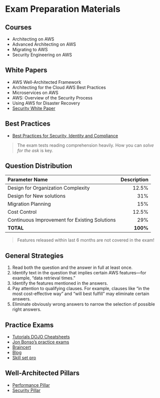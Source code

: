 # Exam Preparation Materials

## Courses
- Architecting on AWS
- Advanced Architecting on AWS
- Migrating to AWS
- Security Engineering on AWS

## White Papers
- AWS Well-Architected Framework
- Architecting for the Cloud AWS Best Practices
- Microservices on AWS
- AWS: Overview of the Security Process
- Using AWS for Disaster Recovery
- [Security White Paper](https://docs.aws.amazon.com/whitepapers/latest/introduction-aws-security/introduction-aws-security.pdf)

## Best Practices
- [Best Practices for Security, Identity and Compliance](https://aws.amazon.com/architecture/security-identity-compliance/?cards-all.sort-by=item.additionalFields.sortDate&cards-all.sort-order=desc&awsf.content-type=*all&awsf.methodology=*all)

> The exam tests reading comprehension heavily. How you can *solve for the ask* is key.

## Question Distribution
|Parameter Name        | Description |
|:-------------|-------------:|
| Design for Organization Complexity      | 12.5% |
| Design for New solutions      | 31% |
| Migration Planning      | 15% |
| Cost Control      | 12.5% |
| Continuous Improvement for Existing Solutions      | 29% |
| **TOTAL**      | **100%** | 

> Features released within last 6 months are not covered in the exam!

## General Strategies
1. Read both the question and the answer in full at least once.
2. Identify text in the question that implies certain AWS features—for example, “data retrieval times.”
3. Identify the features mentioned in the answers.
4. Pay attention to qualifying clauses. For example, clauses like “in the most cost-effective way” and “will best fulfill” may eliminate certain answers.
5. Eliminate obviously wrong answers to narrow the selection of possible right answers.

## Practice Exams
- [Tutorials DOJO Cheatsheets](https://tutorialsdojo.com/aws-cheat-sheets/)
- [Jon Bonso’s practice exams](https://www.udemy.com/course/aws-solutions-architect-professional-practice-exams-amazon/) 
- [Braincert](https://www.braincert.com/) 
- [Blog](https://blog.dataminded.com/hooray-im-an-aws-certified-pro-architect-now-what-89f4d8b22596) 
- [Skill set pro](https://skillsetpro.com)

## Well-Architected Pillars
- [Performance Pillar](https://docs.aws.amazon.com/wellarchitected/latest/performance-efficiency-pillar/welcome.html)
- [Security Pillar](https://docs.aws.amazon.com/wellarchitected/latest/security-pillar/welcome.html)
